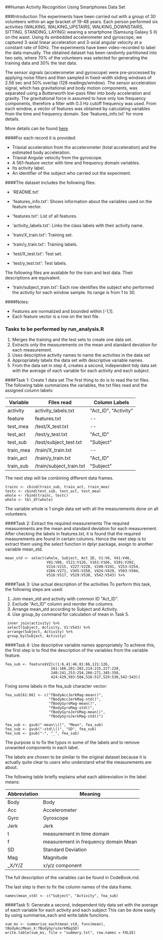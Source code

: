 ##Human Activity Recognition Using Smartphones Data Set 

###Introduction
The experiments have been carried out with a group of 30 volunteers within an age bracket of 19-48 years. Each person performed six activities (WALKING, WALKING_UPSTAIRS, WALKING_DOWNSTAIRS, SITTING, STANDING, LAYING) wearing a smartphone (Samsung Galaxy S II) on the waist. Using its embedded accelerometer and gyroscope, we captured 3-axial linear acceleration and 3-axial angular velocity at a constant rate of 50Hz. The experiments have been video-recorded to label the data manually. The obtained dataset has been randomly partitioned into two sets, where 70% of the volunteers was selected for generating the training data and 30% the test data. 

The sensor signals (accelerometer and gyroscope) were pre-processed by applying noise filters and then sampled in fixed-width sliding windows of 2.56 sec and 50% overlap (128 readings/window). The sensor acceleration signal, which has gravitational and body motion components, was separated using a Butterworth low-pass filter into body acceleration and gravity. The gravitational force is assumed to have only low frequency components, therefore a filter with 0.3 Hz cutoff frequency was used. From each window, a vector of features was obtained by calculating variables from the time and frequency domain. See 'features_info.txt' for more details. 

More details can be found [here](http://archive.ics.uci.edu/ml/datasets/Human+Activity+Recognition+Using+Smartphones).


####For each record it is provided:

- Triaxial acceleration from the accelerometer (total acceleration) and the estimated body acceleration.
- Triaxial Angular velocity from the gyroscope. 
- A 561-feature vector with time and frequency domain variables. 
- Its activity label. 
- An identifier of the subject who carried out the experiment.

####The dataset includes the following files:

* 'README.txt'

* 'features_info.txt': Shows information about the variables used on the feature vector.

* 'features.txt': List of all features.

* 'activity_labels.txt': Links the class labels with their activity name.

* 'train/X_train.txt': Training set.

* 'train/y_train.txt': Training labels.

* 'test/X_test.txt': Test set.

* 'test/y_test.txt': Test labels.

The following files are available for the train and test data. Their descriptions are equivalent. 

* 'train/subject_train.txt': Each row identifies the subject who performed the activity for each window sample. Its range is from 1 to 30. 

####Notes: 

- Features are normalized and bounded within [-1,1].
- Each feature vector is a row on the text file.

### Tasks to be performed by run_analysis.R
1. Merges the training and the test sets to create one data set.
2. Extracts only the measurements on the mean and standard deviation for each measurement. 
3. Uses descriptive activity names to name the activities in the data set
4. Appropriately labels the data set with descriptive variable names. 
5. From the data set in step 4, creates a second, independent tidy data set with the average of each variable for each activity and each subject.


####Task 1: Create 1 data set
The first thing to do is to read the txt files. The following table summarizes the variables, the txt files read and the assigned column labels:

Variable | Files read | Column Labels
-------- | ---------- | -------------
activity | activity_labels.txt | "Act_ID", "Activity"
feature  | features.txt | --
test_mea | /test/X_test.txt | --
test_act | /test/y_test.txt | "Act_ID"
test_sub | /test/subject_test.txt | "Subject"
train_mea| /train/X_train.txt | --
train_act| /train/y_train.txt | "Act_ID"
train_sub| /train/subject_train.txt | "Subject"

The next step will be combining different data frames.
```{r}
trainc <- cbind(train_sub, train_act, train_mea)
testc <- cbind(test_sub, test_act, test_mea)
whole <- rbind(trainc, testc)
whole <- tbl_df(whole)
```

The variable whole is 1 single data set with all the measurements done on all volunteers.

####Task 2: Extract the required measurements
The required measurements are the mean and standard deviation for each measurement. After checking the labels in features.txt, it is found that the required measurements are found in certain columns. Hence the next step is to extract them using the select function in dplyr package, assign to another variable mean_std.
```{r}
mean_std <- select(whole, Subject, Act_ID, V1:V6, V41:V46,
                   V81:V86, V121:V126, V161:V166, V201:V202,
                   V214:V215, V227:V228, V240:V241, V253:V254,
                   V266:V271, V345:V350, V424:V429, V503:V504,
                   V516:V517, V529:V530, V542:V543) %>%
```

####Task 3: Use actual description of the activities
To perform this task, the following steps are used:

1. Join mean_std and activity with common ID "Act_ID". 
2. Exclude "Act_ID" column and reorder the columns.
3. Arrange mean_std according to Subject and Activity.
4. Use group_by command for calculation of mean in Task 5.

```{r}
 inner_join(activity) %>%
 select(Subject, Activity, V1:V543) %>%
 arrange(Subject, Activity) %>%
 group_by(Subject, Activity)
```

####Task 4: Use descriptive variable names appropriately
To achieve this, the first step is to find the description of the variables from the variable feature.
```{r}
fea_sub <- feature$V2[c(1:6,41:46,81:86,121:126,
                     161:166,201:202,214:215,227:228,
                     240:241,253:254,266:271,345:350,
                     424:429,503:504,516:517,529:530,542:543)]
```

Fixing some labels in the fea_sub character vector:
```{r}
fea_sub[61:66] <- c("fBodyAccJerkMag-mean()",
                    "fBodyAccJerkMag-std()",
                    "fBodyGyroMag-mean()",
                    "fBodyGyroMag-std()",
                    "fBodyGyroJerkMag-mean()",
                    "fBodyGyroJerkMag-std()")

fea_sub <- gsub("-mean\\()", "Mean", fea_sub)
fea_sub <- gsub("-std\\()", "SD", fea_sub)
fea_sub <- gsub("-", "_", fea_sub)
```
The purpose is to fix the typos in some of the labels and to remove unwanted components in each label. 

The labels are chosen to be similar to the original dataset because it is actually quite clear to users who understand what the measurements are about.

The following table briefly explains what each abbreviation in the label means:


Abbreviation |  Meaning
------------- |  -------------
Body         |  Body
Acc          |  Accelerometer
Gyro         |  Gyroscope
Jerk         |  Jerk
t            |  measurement in time domain 
f            |  measurement in frequency domain Mean         |  Mean / Average
SD           |  Standard Deviation
Mag          |  Magnitude
\_X/Y/Z       |  x/y/z component


The full description of the variables can be found in CodeBook.md.

The last step is then to fix the column names of the data frame.
```{r}
names(mean_std) <- c("Subject", "Activity", fea_sub)
```

####Task 5: Generate a second, independent tidy data set with the average of each variable for each activity and each subject
This can be done easily by using summarise_each and write.table functions.
```{r}
sum_ms <- summarise_each(mean_std, funs(mean), tBodyAccMean_X:fBodyGyroJerkMagSD)
write.table(sum_ms, file = "summary.txt", row.names = FALSE)
```